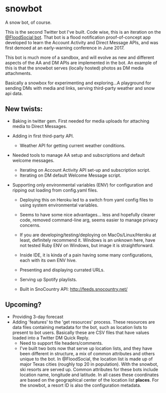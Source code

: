 # snowbot
A snow bot, of course.

This is the second Twitter bot I've built. Code wise, this is an iteration on the [@FloodSocial bot](https://github.com/jimmoffitt/FloodSocial). That bot is a flood notification proof-of-concept app developed to learn the Account Activity and Direct Message APIs, and was first demoed at an early-warning conference in June 2017.

This bot is much more of a sandbox, and will evolve as new and different aspects of the AA and DM APIs are implemented in the bot. An example of this is that the snowbot serves (locally hosted) photos as DM media attachments. 

Basically a snowbox for experimenting and exploring...A playground for sending DMs with media and links, serving third-party weather and snow api data. 

## New twists:

* Baking in twitter gem. First needed for media uploads for attaching media to Direct Messages.

* Adding in first third-party API.
  * Weather API for getting current weather conditions.

* Needed tools to manage AA setup and subscriptions and default welcome messages.
  * Iterating on Account Activity API set-up and subscription script.
  * Iterating on DM default Welcome Message script.

* Supporting only environmental variables (ENV) for configuration and ripping out loading from config.yaml files. 
  * Deploying this on Heroku led to a switch from yaml config files to using system environmental variables.
  * Seems to have some nice advantages... less and hopefully clearer code, removed command-line arg, seems easier to manage privacy concerns. 
  * If you are developing/testing/deploying on MacOs/Linux/Heroku at least, definitely recommend it. Windows is an unknown here, have not tested Ruby ENV on Windows, but image it is straightforward.
  * Inside IDE, it is kinda of a pain having some many configurations, each with its own ENV hive.
  
  * Presenting and displaying currated URLs. 
  
  * Serving up Spotify playlists.
  
  * Built in SnoCountry API: http://feeds.snocountry.net/
  
## Upcoming? 

* Providing 3-day forecast
* Adding 'features' to the 'get resources' process. These resources are data files containing metadata for the bot, such as location lists to present to bot users. Basically these are CSV files that have values loaded into a Twitter DM Quick Reply.
  * Need to support file headers/comments.
  * I've built two bots now that serve up location lists, and they have been different in structure, a mix of common attributes and others unique to the bot. In @FloodSocial, the location list is made up of major Texas cities (roughly top 20 in population). With the snowbot, ski resorts are served up. Common attributes for these bots include location name, longitude and latitude.  In all cases these coordinates are based on the geographical center of the location list **places**. For the snowbot, a resort ID is also the configuration metadata.
  



